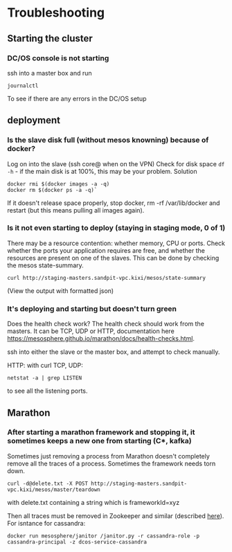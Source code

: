 # Troubleshooting

## Starting the cluster

### DC/OS console is not starting

ssh into a master box and run

    journalctl

To see if there are any errors in the DC/OS setup


## deployment

### Is the slave disk full (without mesos knowning) because of docker?

Log on into the slave (ssh core@<ip> when on the VPN)
Check for disk space `df -h` - if the main disk is at 100%, this may be your problem.
Solution

    docker rmi $(docker images -a -q)
    docker rm $(docker ps -a -q)`

If it doesn't release space properly, stop docker, rm -rf /var/lib/docker and restart (but this means pulling all images again).


### Is it not even starting to deploy (staying in staging mode, 0 of 1)

There may be a resource contention: whether memory, CPU or ports. Check whether the ports your application requires are free, and whether the resources are present on one of the slaves.  This can be done by checking the mesos state-summary.

    curl http://staging-masters.sandpit-vpc.kixi/mesos/state-summary

(View the output with formatted json)

### It's deploying and starting but doesn't turn green

Does the health check work?  The health check should work from the masters.  It can be TCP, UDP or HTTP, documentation here <https://mesosphere.github.io/marathon/docs/health-checks.html>.

ssh into either the slave or the master box, and attempt to check manually.

HTTP: with curl
TCP, UDP:

    netstat -a | grep LISTEN

to see all the listening ports.

## Marathon

### After starting a marathon framework and stopping it, it sometimes keeps a new one from starting (C*, kafka)

Sometimes just removing a process from Marathon doesn't completely remove all the traces of a process.  Sometimes the framework needs torn down.

    curl -d@delete.txt -X POST http://staging-masters.sandpit-vpc.kixi/mesos/master/teardown

with delete.txt containing a string which is frameworkId=xyz

Then all traces must be removed in Zookeeper and similar (described [here](https://docs.mesosphere.com/1.7/usage/managing-services/uninstall/)).
For isntance for cassandra:

```
docker run mesosphere/janitor /janitor.py -r cassandra-role -p cassandra-principal -z dcos-service-cassandra
```
